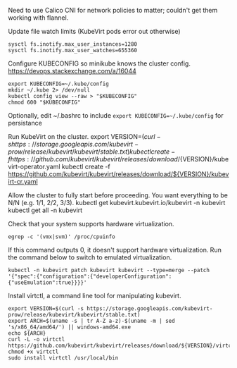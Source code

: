 Need to use Calico CNI for network policies to matter; couldn't get them working with flannel.

Update file watch limits (KubeVirt pods error out otherwise)
```
sysctl fs.inotify.max_user_instances=1280
sysctl fs.inotify.max_user_watches=655360
```

Configure KUBECONFIG so minikube knows the cluster config.
https://devops.stackexchange.com/a/16044
```
export KUBECONFIG=~/.kube/config
mkdir ~/.kube 2> /dev/null
kubectl config view --raw > "$KUBECONFIG"
chmod 600 "$KUBECONFIG"
```
Optionally, edit ~/.bashrc to include `export KUBECONFIG=~/.kube/config` for persistance

Run KubeVirt on the cluster.
export VERSION=$(curl -s https://storage.googleapis.com/kubevirt-prow/release/kubevirt/kubevirt/stable.txt)
kubectl create -f https://github.com/kubevirt/kubevirt/releases/download/${VERSION}/kubevirt-operator.yaml
kubectl create -f https://github.com/kubevirt/kubevirt/releases/download/${VERSION}/kubevirt-cr.yaml


Allow the cluster to fully start before proceeding. You want everything to be N/N (e.g. 1/1, 2/2, 3/3). 
kubectl get kubevirt.kubevirt.io/kubevirt -n kubevirt
kubectl get all -n kubevirt

Check that your system supports hardware virtualization.
```shell
egrep -c '(vmx|svm)' /proc/cpuinfo
```

If this command outputs 0, it doesn't support hardware virtualization.  Run the command below to switch to emulated virtualization.

```shell
kubectl -n kubevirt patch kubevirt kubevirt --type=merge --patch '{"spec":{"configuration":{"developerConfiguration":{"useEmulation":true}}}}'
```

Install virtctl, a command line tool for manipulating kubevirt.
```
export VERSION=$(curl -s https://storage.googleapis.com/kubevirt-prow/release/kubevirt/kubevirt/stable.txt)
export ARCH=$(uname -s | tr A-Z a-z)-$(uname -m | sed 's/x86_64/amd64/') || windows-amd64.exe
echo ${ARCH}
curl -L -o virtctl https://github.com/kubevirt/kubevirt/releases/download/${VERSION}/virtctl-${VERSION}-${ARCH}
chmod +x virtctl
sudo install virtctl /usr/local/bin
```

